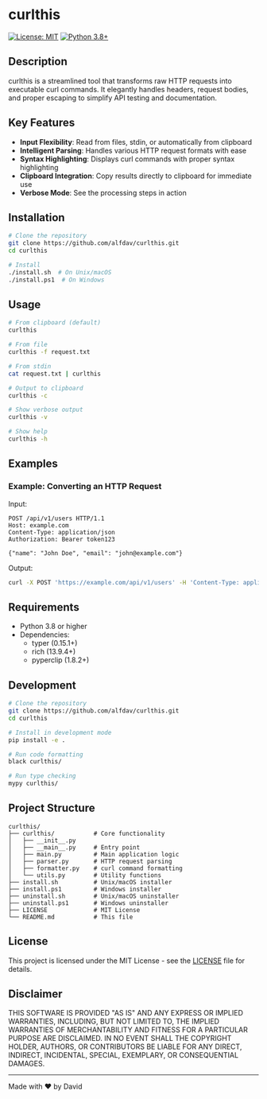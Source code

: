 # curlthis

[![License: MIT](https://img.shields.io/badge/License-MIT-yellow.svg)](https://opensource.org/licenses/MIT)
[![Python 3.8+](https://img.shields.io/badge/python-3.8+-blue.svg)](https://www.python.org/downloads/)

## Description

curlthis is a streamlined tool that transforms raw HTTP requests into executable curl commands. It elegantly handles headers, request bodies, and proper escaping to simplify API testing and documentation.

## Key Features

- **Input Flexibility**: Read from files, stdin, or automatically from clipboard
- **Intelligent Parsing**: Handles various HTTP request formats with ease
- **Syntax Highlighting**: Displays curl commands with proper syntax highlighting
- **Clipboard Integration**: Copy results directly to clipboard for immediate use
- **Verbose Mode**: See the processing steps in action

## Installation

```bash
# Clone the repository
git clone https://github.com/alfdav/curlthis.git
cd curlthis

# Install
./install.sh  # On Unix/macOS
./install.ps1  # On Windows
```

## Usage

```bash
# From clipboard (default)
curlthis

# From file
curlthis -f request.txt

# From stdin
cat request.txt | curlthis

# Output to clipboard
curlthis -c

# Show verbose output
curlthis -v

# Show help
curlthis -h
```

## Examples

### Example: Converting an HTTP Request

Input:
```
POST /api/v1/users HTTP/1.1
Host: example.com
Content-Type: application/json
Authorization: Bearer token123

{"name": "John Doe", "email": "john@example.com"}
```

Output:
```bash
curl -X POST 'https://example.com/api/v1/users' -H 'Content-Type: application/json' -H 'Authorization: Bearer token123' -d '{"name": "John Doe", "email": "john@example.com"}'
```

## Requirements

- Python 3.8 or higher
- Dependencies:
  - typer (0.15.1+)
  - rich (13.9.4+)
  - pyperclip (1.8.2+)

## Development

```bash
# Clone the repository
git clone https://github.com/alfdav/curlthis.git
cd curlthis

# Install in development mode
pip install -e .

# Run code formatting
black curlthis/

# Run type checking
mypy curlthis/
```

## Project Structure

```
curlthis/
├── curlthis/           # Core functionality
│   ├── __init__.py
│   ├── __main__.py     # Entry point
│   ├── main.py         # Main application logic
│   ├── parser.py       # HTTP request parsing
│   ├── formatter.py    # curl command formatting
│   └── utils.py        # Utility functions
├── install.sh          # Unix/macOS installer
├── install.ps1         # Windows installer
├── uninstall.sh        # Unix/macOS uninstaller
├── uninstall.ps1       # Windows uninstaller
├── LICENSE             # MIT License
└── README.md           # This file
```

## License

This project is licensed under the MIT License - see the [LICENSE](LICENSE) file for details.

## Disclaimer

THIS SOFTWARE IS PROVIDED "AS IS" AND ANY EXPRESS OR IMPLIED WARRANTIES, INCLUDING, BUT NOT LIMITED TO, THE IMPLIED WARRANTIES OF MERCHANTABILITY AND FITNESS FOR A PARTICULAR PURPOSE ARE DISCLAIMED. IN NO EVENT SHALL THE COPYRIGHT HOLDER, AUTHORS, OR CONTRIBUTORS BE LIABLE FOR ANY DIRECT, INDIRECT, INCIDENTAL, SPECIAL, EXEMPLARY, OR CONSEQUENTIAL DAMAGES.

---
Made with ❤️ by David
